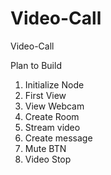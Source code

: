 # Video-Call
Video-Call
 

 Plan to Build

 1. Initialize Node
 2. First View
 3. View Webcam
 4. Create Room
 5. Stream video
 6. Create message
 7. Mute BTN
 8. Video Stop
 